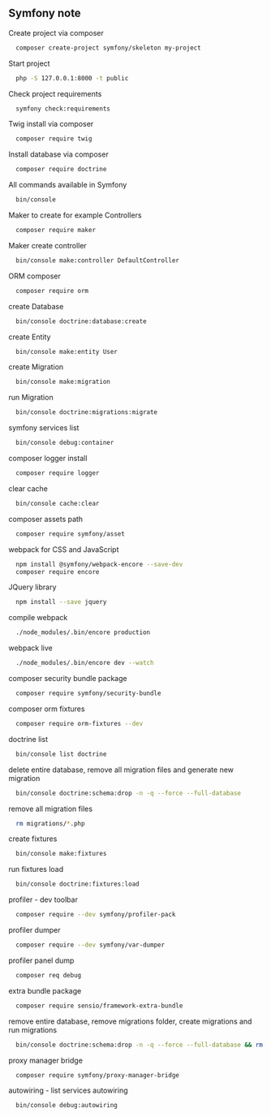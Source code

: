 ## Symfony note

Create project via composer

```bash
  composer create-project symfony/skeleton my-project
```
    
Start project
```bash
  php -S 127.0.0.1:8000 -t public
```

Check project requirements
```bash
  symfony check:requirements
```

Twig install via composer
```bash
  composer require twig
```

Install database via composer
```bash
  composer require doctrine
```

All commands available in Symfony
```bash
  bin/console
```

Maker to create for example Controllers
```bash
  composer require maker
```

Maker create controller
```bash
  bin/console make:controller DefaultController
```

ORM composer
```bash
  composer require orm
```

create Database
```bash
  bin/console doctrine:database:create
```

create Entity
```bash
  bin/console make:entity User
```

create Migration
```bash
  bin/console make:migration
```

run Migration
```bash
  bin/console doctrine:migrations:migrate
```

symfony services list
```bash
  bin/console debug:container
```

composer logger install
```bash
  composer require logger
```

clear cache
```bash
  bin/console cache:clear
```

composer assets path 
```bash
  composer require symfony/asset
```

webpack for CSS and JavaScript
```bash
  npm install @symfony/webpack-encore --save-dev
  composer require encore
```

JQuery library
```bash
  npm install --save jquery
```

compile webpack
```bash
  ./node_modules/.bin/encore production
```

webpack live 
```bash
  ./node_modules/.bin/encore dev --watch
```

composer security bundle package 
```bash
  composer require symfony/security-bundle 
```

composer orm fixtures
```bash
  composer require orm-fixtures --dev 
```

doctrine list
```bash
  bin/console list doctrine
```

delete entire database, remove all migration files and generate new migration
```bash
  bin/console doctrine:schema:drop -n -q --force --full-database
```

remove all migration files
```bash
  rm migrations/*.php
```

create fixtures
```bash
  bin/console make:fixtures
```

run fixtures load
```bash
  bin/console doctrine:fixtures:load
```

profiler - dev toolbar
```bash
  composer require --dev symfony/profiler-pack
```

profiler dumper
```bash
  composer require --dev symfony/var-dumper
```

profiler panel dump
```bash
  composer req debug
```

extra bundle package
```bash
  composer require sensio/framework-extra-bundle
```

remove entire database, remove migrations folder, create migrations and run migrations
```bash
  bin/console doctrine:schema:drop -n -q --force --full-database && rm migrations/*.php && bin/console make:migration && bin/console doctrine:migrations:migrate -n -q
```

proxy manager bridge
```bash
  composer require symfony/proxy-manager-bridge
```

autowiring - list services autowiring
```bash
  bin/console debug:autowiring
```



    